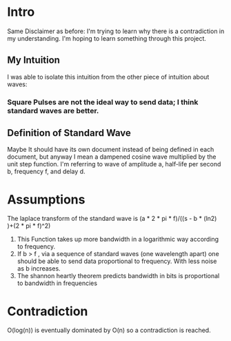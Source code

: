 # Intro
Same Disclaimer as before:
I'm trying to learn why there is a contradiction in my understanding. 
I'm hoping to learn something through this project.
## My Intuition
I was able to isolate this intuition from the other piece of intuition about waves:
### Square Pulses are not the ideal way to send data; I think standard waves are better.
## Definition of Standard Wave
Maybe It should have its own document instead of being defined in each document, but anyway I mean a dampened cosine wave multiplied by the unit step function.
I'm referring to wave of amplitude a, half-life per second b, frequency f, and delay d.
# Assumptions
The laplace transform of the standard wave is (a * 2 * pi * f)/((s - b * (ln2) )+(2 * pi * f)^2)
1. This Function takes up more bandwidth in a logarithmic way according to frequency.
2. If b > f , via a sequence of standard waves (one wavelength apart) one should be able to send data proportional to frequency. With less noise as b increases.
3. The shannon heartly theorem predicts bandwidth in bits is proportional to bandwidth in frequencies
# Contradiction
O(log(n)) is eventually dominated by O(n) so a contradiction is reached.
